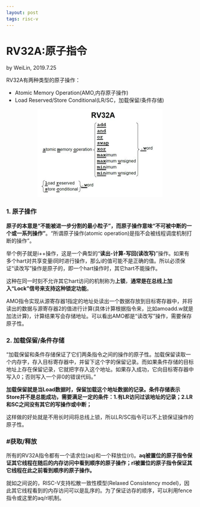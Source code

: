 ```yaml
---
layout: post
tags: risc-v
---
```


# RV32A:原子指令
by WeiLin, 2019.7.25

RV32A有两种类型的原子操作：
- Atomic Memory Operation(AMO,内存原子操作)
- Load Reserved/Store Conditional(LR/SC，加载保留/条件存储)

<center><img src="image/RV32A.jpg"></center>

### 1. 原子操作
**原子的本意是“不能被进一步分割的最小粒子”，而原子操作意味“不可被中断的一个或一系列操作”**。“所谓原子操作(atomic operation)是指不会被线程调度机制打断的操作”。

举个例子就是i++操作，这是一个典型的“**读出-计算-写回(读改写)**”操作。如果有多个hart对共享变量i同时进行操作，那么i的值可能不是正确的值。所以必须保证“读改写”操作是原子的，即一个hart操作时，其它hart不能操作。

这种在同一时刻不允许其它hart访问的机制称为**上锁**，**通常是在总线上加入“Lock”信号来支持这种锁定功能**。

AMO指令实现从源寄存器1指定的地址处读出一个数据存放到目标寄存器中，并将读出的数据与源寄存器2的值进行计算(具体计算根据指令来，比如amoadd.w就是加法计算)，计算结果写会存储地址。可以看出AMO都是“读改写”操作，需要保存原子性。

### 2. 加载保留/条件存储

“加载保留和条件存储保证了它们两条指令之间的操作的原子性。加载保留读取一个内存字，存入目标寄存器中，并留下这个字的保留记录。而如果条件存储的目标地址上存在保留记录，它就把字存入这个地址。如果存入成功，它向目标寄存器中写入0；否则写入一个非0的错误代码。”

**加载保留就是当Load数据时，保留加载这个地址数据的记录。条件存储表示Store并不是总能成功，需要满足一定的条件：1.有LR访问过该地址的记录；2.LR和SC之间没有其它的写操作或中断；**

这样做的好处就是不用长时间将总线上锁，所以LR/SC指令可以不上锁保证操作的原子性。

### #获取/释放

所有的RV32A指令都有一个请求位(aq)和一个释放位(rl)。**aq被置位的原子指令保证其它线程在随后的内存访问中看到顺序的原子操作；rl被置位的原子指令保证其它线程在此之前看到顺序的原子操作。**

就如之间说的，RISC-V支持松散一致性模型(Relaxed Consistency model)，因此其它线程看到的内存访问可以是乱序的。为了保证访存的顺序，可以利用fence指令或这里的aq/rl机制。



